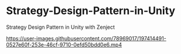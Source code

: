 # Strategy-Design-Pattern-in-Unity
Strategy Design Pattern in Unity with Zenject








https://user-images.githubusercontent.com/78969017/197414491-0527e60f-253e-46cf-9710-0efd50bdd0e6.mp4


